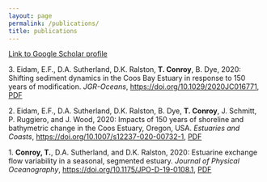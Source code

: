 ```yaml
---
layout: page
permalink: /publications/
title: publications
---
```

[Link to Google Scholar profile](https://scholar.google.com/citations?user=EdsOl-AAAAAJ&hl=en)

3\. Eidam, E.F., D.A. Sutherland, D.K. Ralston, **T. Conroy**, B. Dye, 2020: Shifting sediment dynamics in the Coos Bay Estuary in response to 150 years of modification. *JGR-Oceans*, https://doi.org/10.1029/2020JC016771, [PDF](/assets/pdf/eidam_etal_2021.pdf)

2\. Eidam, E.F., D.A. Sutherland, D.K. Ralston, B. Dye, **T. Conroy**, J. Schmitt, P. Ruggiero, and J. Wood, 2020: Impacts of 150 years of shoreline and bathymetric change in the Coos Estuary, Oregon, USA. *Estuaries and Coasts*, https://doi.org/10.1007/s12237-020-00732-1, [PDF](/assets/pdf/eidam_etal_2020.pdf)

1\. **Conroy, T.**, D.A. Sutherland, and D.K. Ralston, 2020: Estuarine exchange flow variability in a seasonal, segmented estuary. *Journal of Physical Oceanography*, https://doi.org/10.1175/JPO-D-19-0108.1, [PDF](/assets/pdf/conroy_etal_2020.pdf)


